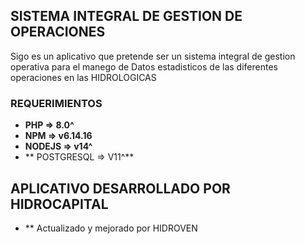 
## SISTEMA INTEGRAL DE GESTION DE OPERACIONES

Sigo es un aplicativo que pretende ser un sistema integral de gestion operativa para el manego de Datos estadisticos de las diferentes operaciones en las HIDROLOGICAS


### REQUERIMIENTOS

- **PHP => 8.0^**
- **NPM => v6.14.16**
- **NODEJS => v14^**
- ** POSTGRESQL => V11^**



## APLICATIVO DESARROLLADO POR HIDROCAPITAL 
- ** Actualizado y mejorado por HIDROVEN


